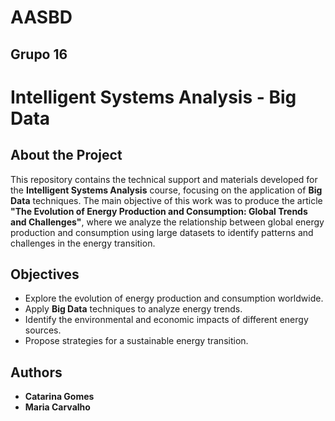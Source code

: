 # AASBD
## Grupo 16

#  Intelligent Systems Analysis - Big Data  

##  About the Project  

This repository contains the technical support and materials developed for the **Intelligent Systems Analysis** course, focusing on the application of **Big Data** techniques. The main objective of this work was to produce the article **"The Evolution of Energy Production and Consumption: Global Trends and Challenges"**, where we analyze the relationship between global energy production and consumption using large datasets to identify patterns and challenges in the energy transition.  

##  Objectives  

- Explore the evolution of energy production and consumption worldwide.  
- Apply **Big Data** techniques to analyze energy trends.  
- Identify the environmental and economic impacts of different energy sources.  
- Propose strategies for a sustainable energy transition.  


##  Authors  

- **Catarina Gomes**  
- **Maria Carvalho**  

